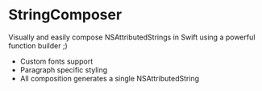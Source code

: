 # StringComposer

Visually and easily compose NSAttributedStrings in Swift using a powerful function builder ;)

- Custom fonts support
- Paragraph specific styling
- All composition generates a single NSAttributedString

```
```
